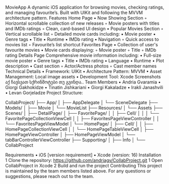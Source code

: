 MovieApp
A dynamic iOS application for browsing movies, checking ratings, and managing favourite’s. Built with UIKit and following the MVVM architecture pattern.
Features
Home Page
	•	Now Showing Section
	◦	Horizontal scrollable collection of new releases
	◦	Movie posters with titles and IMDb ratings
	◦	Clean, card-based UI design
	•	Popular Movies Section
	◦	Vertical scrollable list
	◦	Detailed movie cards including:
	▪	Movie poster
	▪	Genre tags
	▪	Title
	▪	Runtime
	▪	IMDb rating
	•	Navigation
	◦	Quick access to movies list
	◦	Favourite’s list shortcut
Favorites Page
	•	Collection of user's favourite movies
	•	Movie cards displaying:
	◦	Movie poster
	◦	Title
	◦	IMDb rating
Details Page
Comprehensive movie information including:
	•	Full-size movie poster
	•	Genre tags
	•	Title
	•	IMDb rating
	•	Language
	•	Runtime
	•	Plot description
	•	Cast section
	◦	Actor/Actress photos
	◦	Cast member names
Technical Details
	•	Framework: UIKit
	•	Architecture Pattern: MVVM
	•	Asset Management: Local image assets
	•	Development Tool: Xcode
Screenshots
 აქ ჩავსვათ სქრინშოტები თუ გვინდა..
Team Members
	•	Andria Gvaramia
	•	Giorgi Gakhokidze
	•	Tinatin Jishkariani
	•	Giorgi Kakaladze
	•	Irakli Janashvili
	•	Levan Gorjeladze
Project Structure:

CollabProject/
├── App/
│   ├── AppDelegate
│   └── SceneDelegate
├── Models/
│   ├── Movie
│   └── MovieList
├── Resources/
│   └── Assets
├── Scenes/
│   ├── DetailPage/
│   ├── FavoritePage/
│   │   ├── Cell/
│   │   │   └── FavoritePageCollectionViewCell
│   │   ├── FavoritesPageViewController
│   │   └── FavoritesPageViewModel
│   └── HomePage/
│       ├── Cell/
│       │   ├── HomePageCollectionViewCell
│       │   └── HomePageTableViewCell
│       ├── HomePageViewController
│       ├── HomePageViewModel
│       └── tabBarControllerViewController
├── Supporting/
│   ├── Info
│   └── CollabProject

Requirements
	•	iOS [version requirement]
	•	Xcode (version: 16)
Installation
	1	Clone the repository: https://github.com/andriagv/CollabProject.git
	1	Open CollabProject in Xcode
	2	Build and run the project
Contributing
This project is maintained by the team members listed above. For any questions or suggestions, please reach out to the team.
